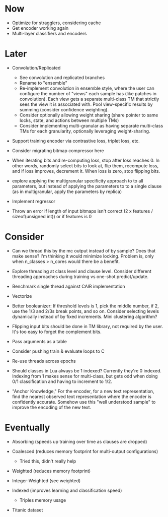# Now

- Optimize for stragglers, considering cache
- Get encoder working again
- Multi-layer classifiers and encoders

# Later

- Convolution/Replicated
    - See convolution and replicated branches
    - Rename to "ensemble"
    - Re-implement convolution in ensemble style, where the user can configure
      the number of "views" each sample has (like patches in convolution). Each
      view gets a separate multi-class TM that strictly sees the view it is
      associated with. Pool view-specific results by summing (consider confidence
      weighting).
    - Consider optionally allowing weight sharing (share pointer to same locks,
      state, and actions between multiple TMs)
    - Consider implementing multi-granular as having separate multi-class TMs
      for each granularity, optionally leveraging weight-sharing.

- Support training encoder via contrastive loss, triplet loss, etc.

- Consider migrating bitmap compressor here

- When iterating bits and re-computing loss, stop after loss reaches 0. In other
  words, randomly select bits to look at, flip them, recompute loss, and if loss
  improves, decrement it. When loss is zero, stop flipping bits.

- explore applying the multigranular specificity approach to to all parameters,
  but instead of applying the parameters to to a single clause (as in
  multigranular, apply the parameters by replica)

- Implement regressor

- Throw an error if length of input bitmaps isn't correct (2 x features /
  sizeof(unsigned int)) or if features is 0

# Consider

- Can we thread this by the mc output instead of by sample? Does that make
  sense? I'm thinking it would minimize locking. Problem is, only when
  n_classes > n_cores would there be a benefit.

- Explore threading at class level and clause level. Consider different
  threading approaches during training vs one-shot predict/update.

- Benchmark single thread against CAIR implementation
- Vectorize

- Better booleanizer: If threshold levels is 1, pick the middle number, if 2,
  use the 1/3 and 2/3s break points, and so on. Consider selecting levels
  dynamically instead of by fixed increments. Mini clustering algorithm?

- Flipping input bits should be done in TM library, not required by the user.
  It's too easy to forget the complement bits.

- Pass arguments as a table

- Consider pushing train & evaluate loops to C
- Re-use threads across epochs

- Should classes in Lua always be 1 indexed? Currently they're 0 indexed.
  Indexing from 1 makes sense for multi-class, but gets odd when doing 0/1
  classification and having to increment to 1/2.

- "Anchor Knowledge," For the encoder, for a new text representation, find the
  nearest observed text representation where the encoder is confidently accurate.
  Somehow use this "well understood sample" to improve the encoding of the new
  text.

# Eventually

- Absorbing (speeds up training over time as clauses are dropped)
- Coalesced (reduces memory footprint for multi-output configurations)
    - Tried this, didn't really help
- Weighted (reduces memory footprint)
- Integer-Weighted (see weighted)
- Indexed (improves learning and classification speed)
    - Triples memory usage

- Titanic dataset

